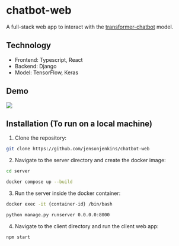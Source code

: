# chatbot-web
A full-stack web app to interact with the <a href="https://github.com/jensonjenkins/transformer-chatbot">transformer-chatbot</a> model.

## Technology
- Frontend: Typescript, React
- Backend: Django
- Model: TensorFlow, Keras
  
## Demo
<img src="client/public/demo-img.jpg" />

## Installation (To run on a local machine)
1. Clone the repository: 
```bash
git clone https://github.com/jensonjenkins/chatbot-web
```
2. Navigate to the server directory and create the docker image:
```bash
cd server
```
```bash
docker compose up --build
```
3. Run the server inside the docker container:
```bash
docker exec -it {container-id} /bin/bash
```
```bash
python manage.py runserver 0.0.0.0:8000
```
4. Navigate to the client directory and run the client web app:
```bash
npm start
```



